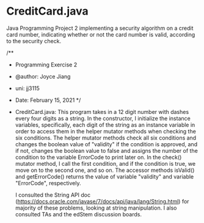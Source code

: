 # CreditCard.java
Java Programming Project 2 implementing a security algorithm on a credit card number, indicating whether or not the card number is valid, according to the security check. 

/** 
 * Programming Exercise 2
 * @author: Joyce Jiang
 * uni: jj3115
 * Date: February 15, 2021
 */
 
 * CreditCard.java:
      This program takes in a 12 digit number with dashes every four digits as a string. In the constructor, I initialize the instance variables, specifically, each digit of the string as an instance variable in order to access them in the helper mutator methods when checking the six conditions. The helper mutator methods check all six conditions and changes the boolean value of "validity" if the condition is approved, and if not, changes the boolean value to false and assigns the number of the condition to the variable ErrorCode to print later on. In the check() mutator method, I call the first condition, and if the condition is true, we move on to the second one, and so on. The accessor methods isValid() and getErrorCode() returns the value of variable "validity" and variable "ErrorCode", respectively. 
      
      I consulted the String API doc (https://docs.oracle.com/javase/7/docs/api/java/lang/String.html) for majority of these problems, looking at string manipulation. I also consulted TAs and the edStem discussion boards.
